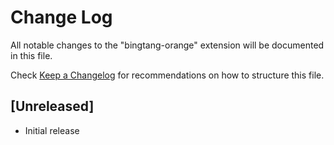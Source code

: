 # Change Log

All notable changes to the "bingtang-orange" extension will be documented in this file.

Check [Keep a Changelog](http://keepachangelog.com/) for recommendations on how to structure this file.

## [Unreleased]

- Initial release